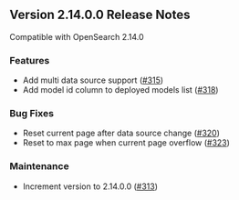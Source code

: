 ## Version 2.14.0.0 Release Notes

Compatible with OpenSearch 2.14.0


### Features

* Add multi data source support ([#315](https://github.com/opensearch-project/ml-commons-dashboards/pull/315))
* Add model id column to deployed models list ([#318](https://github.com/opensearch-project/ml-commons-dashboards/pull/318))


### Bug Fixes

* Reset current page after data source change ([#320](https://github.com/opensearch-project/ml-commons-dashboards/pull/320))
* Reset to max page when current page overflow ([#323](https://github.com/opensearch-project/ml-commons-dashboards/pull/323))

### Maintenance

* Increment version to 2.14.0.0 ([#313](https://github.com/opensearch-project/ml-commons-dashboards/pull/313))